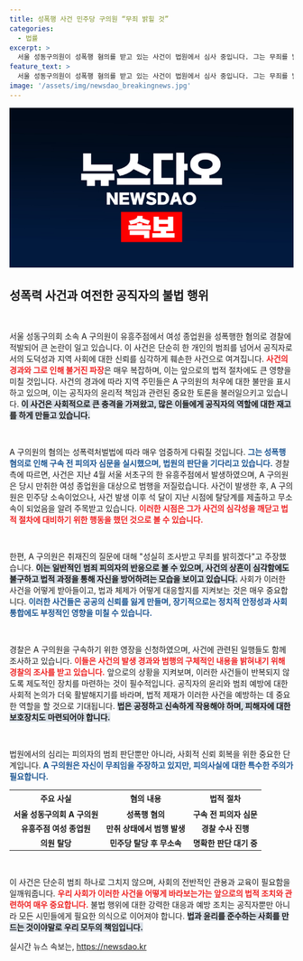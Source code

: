 ```yaml
---
title: 성폭행 사건 민주당 구의원 “무죄 밝힐 것”
categories:
  - 법률
excerpt: >
  서울 성동구의원이 성폭행 혐의를 받고 있는 사건이 법원에서 심사 중입니다. 그는 무죄를 밝히겠다며 혐의를 부인하고 있으며, 일행이 망을 보던 중 범행이 발생했다는 주장도 나오고 있습니다. 사건의 전말과 후폭풍이 궁금하다면 클릭하세요!
feature_text: >
  서울 성동구의원이 성폭행 혐의를 받고 있는 사건이 법원에서 심사 중입니다. 그는 무죄를 밝히겠다며 혐의를 부인하고 있으며, 일행이 망을 보던 중 범행이 발생했다는 주장도 나오고 있습니다. 사건의 전말과 후폭풍이 궁금하다면 클릭하세요!
image: '/assets/img/newsdao_breakingnews.jpg'
---
```


<p><img src="/assets/img/newsdao_breakingnews.jpg" alt="ontimetimes 속보" /></p>

<h2 data-ke-size="size26">성폭력 사건과 여전한 공직자의 불법 행위</h2>

<p data-ke-size="size16">&nbsp;</p>

<p>서울 성동구의회 소속 A 구의원이 유흥주점에서 여성 종업원을 성폭행한 혐의로 경찰에 적발되어 큰 논란이 일고 있습니다. 이 사건은 단순히 한 개인의 범죄를 넘어서 공직자로서의 도덕성과 지역 사회에 대한 신뢰를 심각하게 훼손한 사건으로 여겨집니다. <b><span style="color: #ee2323;">사건의 경과와 그로 인해 불거진 파장</span></b>은 매우 복잡하며, 이는 앞으로의 법적 절차에도 큰 영향을 미칠 것입니다. 사건의 경과에 따라 지역 주민들은 A 구의원의 처우에 대한 불만을 표시하고 있으며, 이는 공직자의 윤리적 책임과 관련된 중요한 토론을 불러일으키고 있습니다. <b><span style="background-color: #21538527;">이 사건은 사회적으로 큰 충격을 가져왔고, 많은 이들에게 공직자의 역할에 대한 재고를 하게 만들고 있습니다.</span></b></p>

<p data-ke-size="size16">&nbsp;</p>

<p>A 구의원의 혐의는 성폭력처벌법에 따라 매우 엄중하게 다뤄질 것입니다. <b><span style="color: #1a5490;">그는 성폭행 혐의로 인해 구속 전 피의자 심문을 실시했으며, 법원의 판단을 기다리고 있습니다.</span></b> 경찰측에 따르면, 사건은 지난 4월 서울 서초구의 한 유흥주점에서 발생하였으며, A 구의원은 당시 만취한 여성 종업원을 대상으로 범행을 저질렀습니다. 사건이 발생한 후, A 구의원은 민주당 소속이었으나, 사건 발생 이후 석 달이 지난 시점에 탈당계를 제출하고 무소속이 되었음을 알려 주목받고 있습니다. <b><span style="color: #ee2323;">이러한 시점은 그가 사건의 심각성을 깨닫고 법적 절차에 대비하기 위한 행동을 했던 것으로 볼 수 있습니다.</span></b></p>

<p data-ke-size="size16">&nbsp;</p>

<p>한편, A 구의원은 취재진의 질문에 대해 "성실히 조사받고 무죄를 밝히겠다"고 주장했습니다. <b><span style="background-color: #21538527;">이는 일반적인 범죄 피의자의 반응으로 볼 수 있으며, 사건의 상흔이 심각함에도 불구하고 법적 과정을 통해 자신을 방어하려는 모습을 보이고 있습니다.</span></b> 사회가 이러한 사건을 어떻게 받아들이고, 법과 체제가 어떻게 대응할지를 지켜보는 것은 매우 중요합니다. <b><span style="color: #1a5490;">이러한 사건들은 공공의 신뢰를 잃게 만들며, 장기적으로는 정치적 안정성과 사회 통합에도 부정적인 영향을 미칠 수 있습니다.</span></b></p>

<p data-ke-size="size16">&nbsp;</p>

<p>경찰은 A 구의원을 구속하기 위한 영장을 신청하였으며, 사건에 관련된 일행들도 함께 조사하고 있습니다. <b><span style="color: #ee2323;">이들은 사건의 발생 경과와 범행의 구체적인 내용을 밝혀내기 위해 경찰의 조사를 받고 있습니다.</span></b> 앞으로의 상황을 지켜보며, 이러한 사건들이 반복되지 않도록 제도적인 장치를 마련하는 것이 필수적입니다. 공직자의 윤리와 범죄 예방에 대한 사회적 논의가 더욱 활발해지기를 바라며, 법적 제재가 이러한 사건을 예방하는 데 중요한 역할을 할 것으로 기대됩니다. <b><span style="background-color: #21538527;">법은 공정하고 신속하게 작용해야 하며, 피해자에 대한 보호장치도 마련되어야 합니다.</span></b></p>

<p data-ke-size="size16">&nbsp;</p>

<p>법원에서의 심리는 피의자의 범죄 판단뿐만 아니라, 사회적 신뢰 회복을 위한 중요한 단계입니다. <b><span style="color: #1a5490;">A 구의원은 자신이 무죄임을 주장하고 있지만, 피의사실에 대한 특수한 주의가 필요합니다.</span></b>
<br/></p>

<table style="width: 100%; border-collapse: collapse;">
<tr>
<td style="text-align: center; height: 25px;"><b>주요 사실</b></td>
<td style="text-align: center; height: 25px;"><b>혐의 내용</b></td>
<td style="text-align: center; height: 25px;"><b>법적 절차</b></td>
</tr>
<tr>
<td style="text-align: center; height: 17px;"><b>서울 성동구의회 A 구의원</b></td>
<td style="text-align: center; height: 17px;"><b>성폭행 혐의</b></td>
<td style="text-align: center; height: 17px;"><b>구속 전 피의자 심문</b></td>
</tr>
<tr>
<td style="text-align: center; height: 17px;"><b>유흥주점 여성 종업원</b></td>
<td style="text-align: center; height: 17px;"><b>만취 상태에서 범행 발생</b></td>
<td style="text-align: center; height: 17px;"><b>경찰 수사 진행</b></td>
</tr>
<tr>
<td style="text-align: center; height: 17px;"><b>의원 탈당</b></td>
<td style="text-align: center; height: 17px;"><b>민주당 탈당 후 무소속</b></td>
<td style="text-align: center; height: 17px;"><b>명확한 판단 대기 중</b></td>
</tr>
</table>

<p data-ke-size="size16">&nbsp;</p>

<p>이 사건은 단순히 범죄 하나로 그치지 않으며, 사회의 전반적인 관용과 교육이 필요함을 일깨워줍니다. <b><span style="color: #ee2323;">우리 사회가 이러한 사건을 어떻게 바라보는가는 앞으로의 법적 조치와 관련하여 매우 중요합니다.</span></b> 불법 행위에 대한 강력한 대응과 예방 조치는 공직자뿐만 아니라 모든 시민들에게 필요한 의식으로 이어져야 합니다. <b><span style="background-color: #21538527;">법과 윤리를 준수하는 사회를 만드는 것이야말로 우리 모두의 책임입니다.</span></b></p>
실시간 뉴스 속보는, <a href="https://newsdao.kr" rel="dofollow">https://newsdao.kr</a>


